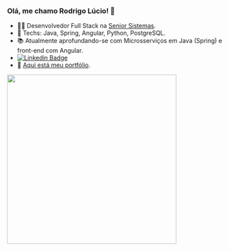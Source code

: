 ### Olá, me chamo Rodrigo Lúcio! 👋

- :man_technologist: Desenvolvedor Full Stack na <a href="https://www.senior.com.br/" target="_blank">Senior Sistemas</a>.    
- :rocket: Techs: Java, Spring, Angular, Python, PostgreSQL.
- :books: Atualmente aprofundando-se com Microsserviços em Java (Spring) e front-end com Angular.
- [![Linkedin Badge](https://img.shields.io/badge/-LinkedIn-blue?style=flat-square&logo=Linkedin&logoColor=white&link=https://www.linkedin.com/in/rodrigo-lucio/)](https://www.linkedin.com/in/rodrigo-lucio/)
- :blue_book: <a href="https://rodrigo-lucio.github.io/" target="_blank">Aqui está meu portfólio</a>.
<img width="396px" align="left" src="https://github-readme-stats.vercel.app/api/top-langs/?username=rodrigo-lucio&theme=dark&layout=compact"/>

